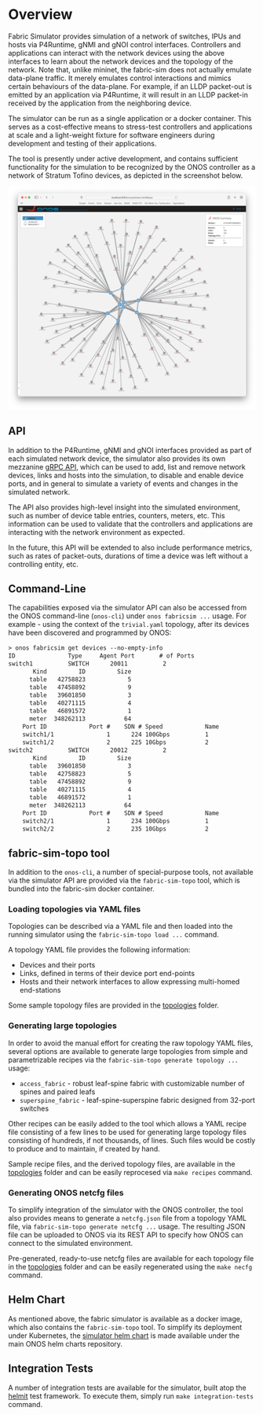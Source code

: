 <!--
SPDX-FileCopyrightText: 2022 Intel Corporation

SPDX-License-Identifier: Apache-2.0
-->

# Overview

Fabric Simulator provides simulation of a network of switches, IPUs and hosts via P4Runtime, gNMI and 
gNOI control interfaces. Controllers and applications can interact with the network
devices using the above interfaces to learn about the network devices and the
topology of the network. Note that, unlike mininet, the fabric-sim does not actually emulate
data-plane traffic. It merely emulates control interactions and mimics certain behaviours of the
data-plane. For example, if an LLDP packet-out is emitted by an application via P4Runtime,
it will result in an LLDP packet-in received by the application from the neighboring device.

The simulator can be run as a single application or a docker container. This serves as
a cost-effective means to stress-test controllers and applications at scale and a light-weight
fixture for software engineers during development and testing of their applications.

The tool is presently under active development, and contains sufficient functionality for
the simulation to be recognized by the ONOS controller as a network of Stratum Tofino devices,
as depicted in the screenshot below.

![ONOS GUI depicting a simulated access fabric network](docs/images/onos-access-fabric.png)

## API

In addition to the P4Runtime, gNMI and gNOI interfaces provided as part of each simulated
network device, the simulator also provides its own mezzanine [gRPC API], which can be used to add,
list and remove network devices, links and hosts into the simulation, to disable and enable
device ports, and in general to simulate a variety of events and changes in the simulated network.

The API also provides high-level insight into the simulated environment, such as number of
device table entries, counters, meters, etc. This information can be used to validate that
the controllers and applications are interacting with the network environment as expected.

In the future, this API will be extended to also include performance metrics, such as rates of
packet-outs, durations of time a device was left without a controlling entity, etc.

## Command-Line

The capabilities exposed via the simulator API can also be accessed from the ONOS command-line
(`onos-cli`) under `onos fabricsim ...` usage. For example - using the context of the `trivial.yaml`
topology, after its devices have been discovered and programmed by ONOS:
```
> onos fabricsim get devices --no-empty-info
ID               Type     Agent Port       # of Ports
switch1          SWITCH      20011          2
       Kind         ID         Size
      table   42758823            5
      table   47458892            9
      table   39601850            3
      table   40271115            4
      table   46891572            1
      meter  348262113           64
    Port ID            Port #    SDN # Speed            Name
    switch1/1               1      224 100Gbps          1
    switch1/2               2      225 10Gbps           2
switch2          SWITCH      20012          2
       Kind         ID         Size
      table   39601850            3
      table   42758823            5
      table   47458892            9
      table   40271115            4
      table   46891572            1
      meter  348262113           64
    Port ID            Port #    SDN # Speed            Name
    switch2/1               1      234 100Gbps          1
    switch2/2               2      235 10Gbps           2
```



## fabric-sim-topo tool

In addition to the `onos-cli`, a number of special-purpose tools, not available via the simulator
API are provided via the `fabric-sim-topo` tool, which is bundled into the fabric-sim docker container.

### Loading topologies via YAML files

Topologies can be described via a YAML file and then loaded into the running simulator using the
`fabric-sim-topo load ...` command.

A topology YAML file provides the following information:

* Devices and their ports
* Links, defined in terms of their device port end-points
* Hosts and their network interfaces to allow expressing multi-homed end-stations

Some sample topology files are provided in the [topologies] folder.

### Generating large topologies

In order to avoid the manual effort for creating the raw topology YAML files, several options
are available to generate large topologies from simple and parametrizable recipes via the 
`fabric-sim-topo generate topology ...` usage:

* `access_fabric` - robust leaf-spine fabric with customizable number of spines and paired leafs
* `superspine_fabric` - leaf-spine-superspine fabric designed from 32-port switches

Other recipes can be easily added to the tool which allows a YAML recipe file consisting of a few
lines to be used for generating large topology files consisting of hundreds, if not thousands, of
lines. Such files would be costly to produce and to maintain, if created by hand.

Sample recipe files, and the derived topology files, are available in the [topologies] folder and 
can be easily reprocesed via `make recipes` command.

### Generating ONOS netcfg files

To simplify integration of the simulator with the ONOS controller, the tool also provides
means to generate a `netcfg.json` file from a topology YAML file, via 
`fabric-sim-topo generate netcfg ...` usage. The resulting JSON file can be uploaded
to ONOS via its REST API to specify how ONOS can connect to the simulated environment.

Pre-generated, ready-to-use netcfg files are available for each topology file in the
[topologies] folder and can be easily regenerated using the `make necfg` command.

## Helm Chart
As mentioned above, the fabric simulator is available as a docker image, which also
contains the `fabric-sim-topo` tool. To simplify its deployment under Kubernetes, 
the [simulator helm chart] is made available under the main ONOS helm charts repository.

## Integration Tests
A number of integration tests are available for the simulator, built atop the [helmit] test framework.
To execute them, simply run `make integration-tests` command.


[topologies]: topologies

[gRPC API]: https://github.com/onosproject/onos-api/tree/master/proto/onos/fabricsim

[simulator helm chart]: https://github.com/onosproject/onos-helm-charts/tree/master/fabric-sim

[helmit]: https://github.com/onosproject/helmit